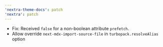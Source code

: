 ```yaml
---
'nextra-theme-docs': patch
'nextra': patch
---
```


- Fix: Received `false` for a non-boolean attribute `prefetch`.
- Allow override `next-mdx-import-source-file` in `turbopack.resolveAlias` option

